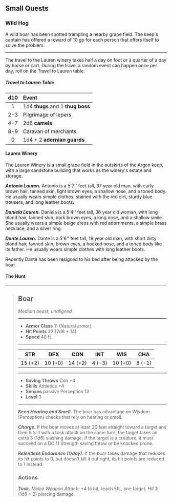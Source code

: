 ## Small Quests


### Wild Hog
A wild boar has been spotted trampling a nearby grape field. The keep's captain has offered a reward of 10 gp for each person that offers itself to solve the problem.
___
The travel to the Lauren winery takes half a day on foot or a quarter of a day by horse or cart. During the travel a random event can happen once per day, roll on the Travel to Lauren table.

##### Travel to Lauren Table
| d10 | Event                             |
|:---:|:----------------------------------|
|  1  | 1d4 **thugs** and 1 **thug boss** |
| 2-3 | Pilgrimage of lepers              |
| 4-7 | 2d6 **camels**                    |
| 8-9 | Caravan of merchants              |
|  0  | 1d4 + 2 **adernian guards**       |


#### Lauren Winery
The Lauren Winery is a small grape field in the outskirts of the Argon keep, with a large sandstone building that works as the winery's estate and storage.

***Antonio Lauren.***
Antonio is a 5'7'' feet tall, 37 year old man, with curly brown hair, tanned skin, light brown eyes, a shallow nose, and a toned body. He usually wears simple clothes, stained with the red dirt, sturdy blue trousers, and long leather boots.

***Daniela Lauren.***
Daniela is a 5'4'' feet tall, 36 year old woman, with long blond hair, tanned skin, dark brown eyes, a long nose, and a shallow smile. She usually wears a simple beige dress with red adornments, a simple brass necklace, and a silver ring.

***Dante Lauren.***
Dante is a 5'6'' feet tall, 18 year old man, with short dirty blond hair, tanned skin, brown eyes, a hooked nose, and a toned body like its father. He usually wears simple clothes with long leather boots.

Recently Dante has been resigned to his bed after being attacked by the boar.


#### The Hunt

___
> ## Boar
>*Medium beast, unaligned*
> ___
> - **Armor Class** 11 (Natural armor)
> - **Hit Points** 23 (2d8 + 14)
> - **Speed** 40 ft.
>___
>|   STR   |   DEX   |   CON   |   INT   |   WIS   |   CHA   |
>|:-------:|:-------:|:-------:|:-------:|:-------:|:-------:|
>| 15 (+2) | 10 (+0) | 14 (+2) |  4 (-3) | 10 (+0) |  8 (-1) |
>___
> - **Saving Throws** Con +4
> - **Skills** Athletics +4
> - **Senses** passive Perception 12
> - **Level** 3
> ___
> ***Keen Hearing and Smell.*** The boar has advantage on Wisdom (Perception) checks that rely on hearing or smell.
>
> ***Charge.*** If the boar moves at least 20 feet straight toward a target and then hits it with a tusk attack on the same turn, the target takes an extra 3 (1d6) slashing damage. If the target is a creature, it must succeed on a DC 11 Strength saving throw or be knocked prone.
>
> ***Relentless Endurance (1/day).*** If the boar takes damage that reduces its hit points to 0, but doesn't kill it out right, its hit points are reduced to 1 instead.  
>
>
> ### Actions
> ***Tusk.*** *Melee Weapon Attack:* +4 to hit, reach 5ft., one target. *Hit* 3 (1d6 + 2) piercing damage.
>



### 